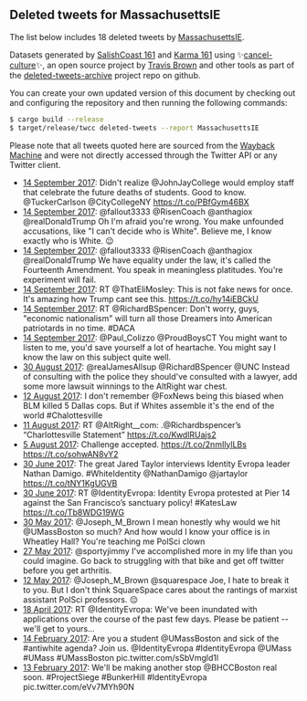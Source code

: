## Deleted tweets for MassachusettsIE

The list below includes 18 deleted tweets by
[MassachusettsIE](https://twitter.com/MassachusettsIE).



Datasets generated by [SalishCoast 161](https://twitter.com/SalishCoastA) and [Karma 161](https://twitter.com/KarmaOneSixOne)
using ✨[cancel-culture](https://github.com/travisbrown/cancel-culture)✨, an open source project by [Travis Brown](https://twitter.com/travisbrown) 
and other tools as part of the [deleted-tweets-archive](https://github.com/salcoast/deleted-tweets-archive/) project repo on github.

You can create your own updated version of this document by checking out and configuring the
repository and then running the following commands:

```bash
$ cargo build --release
$ target/release/twcc deleted-tweets --report MassachusettsIE
```

Please note that all tweets quoted here are sourced from the
[Wayback Machine](https://web.archive.org) and were not directly accessed through the Twitter API or
any Twitter client.

* [14 September 2017](https://web.archive.org/web/20170914183058/https://twitter.com/MassachusettsIE/status/908397679503396867): Didn't realize @JohnJayCollege would employ staff that celebrate the future deaths of students. Good to know. @TuckerCarlson @CityCollegeNY https://t.co/PBfGym46BX
* [14 September 2017](https://web.archive.org/web/20170914162012/https://twitter.com/MassachusettsIE/status/908364770977480710): @fallout3333 @RisenCoach @anthagiox @realDonaldTrump Oh I'm afraid you're wrong. You make unfounded accusations, like  "I can't decide who is White". Believe me, I know exactly who is White. 😉
* [14 September 2017](https://web.archive.org/web/20170914160411/https://twitter.com/MassachusettsIE/status/908360740251238400): @fallout3333 @RisenCoach @anthagiox @realDonaldTrump We have equality under the law, it's called the Fourteenth Amendment. You speak in meaningless platitudes. You're experiment will fail.
* [14 September 2017](https://web.archive.org/web/20170914154913/https://twitter.com/MassachusettsIE/status/908356973795483648): RT @ThatEliMosley: This is not fake news for once. It's amazing how Trump cant see this. https://t.co/hy14iEBCkU
* [14 September 2017](https://web.archive.org/web/20170914151806/https://twitter.com/MassachusettsIE/status/908349143030136833): RT @RichardBSpencer: Don't worry, guys, "economic nationalism" will turn all those Dreamers into American patriotards in no time. #DACA
* [14 September 2017](https://web.archive.org/web/20170914123410/https://twitter.com/MassachusettsIE/status/908307887822385154): @Paul_Colizzo @ProudBoysCT You might want to listen to me, you'd save yourself a lot of heartache. You might say I know the law on this subject quite well.
* [30 August 2017](https://web.archive.org/web/20170830232826/https://twitter.com/MassachusettsIE/status/903036721436266496): @realJamesAllsup @RichardBSpencer @UNC Instead of consulting with the police they should've consulted with a lawyer, add some more lawsuit winnings to the AltRight war chest.
* [12 August 2017](https://web.archive.org/web/20170812210349/https://twitter.com/MassachusettsIE/status/896477345908961280): I don't remember @FoxNews being this biased when BLM killed 5 Dallas cops. But if Whites assemble it's the end of the world #Chalottesville
* [11 August 2017](https://web.archive.org/web/20170811150432/https://twitter.com/MassachusettsIE/status/896024541411123201): RT @AltRight__com: .@Richardbspencer’s “Charlottesville Statement” https://t.co/KwdlRUajs2
* [ 5 August 2017](https://web.archive.org/web/20170805031710/https://twitter.com/MassachusettsIE/status/893672199579742208): Challenge accepted. https://t.co/2nmIlylLBs https://t.co/sohwAN8vY2
* [30 June 2017](https://web.archive.org/web/20170630224633/https://twitter.com/MassachusettsIE/status/880920521352912896): The great Jared Taylor interviews Identity Evropa leader Nathan Damigo. #WhiteIdentity @NathanDamigo @jartaylor https://t.co/tNY1KgUGVB
* [30 June 2017](https://web.archive.org/web/20170630050812/https://twitter.com/MassachusettsIE/status/880654178854502400): RT @IdentityEvropa: Identity Evropa protested at Pier 14 against the San Francisco’s sanctuary policy! #KatesLaw https://t.co/Tb8WDG19WG
* [30 May 2017](https://web.archive.org/web/20170530035507/https://twitter.com/MassachusettsIE/status/869401763023073280): @Joseph_M_Brown I mean honestly why would we hit @UMassBoston so much? And how would I know your office is in Wheatley Hall? You're teaching me PolSci clown
* [27 May 2017](https://web.archive.org/web/20170527174315/https://twitter.com/MassachusettsIE/status/868523006003380225): @sportyjimmy I've accomplished more in my life than you could imagine. Go back to struggling with that bike and get off twitter before you get arthritis.
* [12 May 2017](https://web.archive.org/web/20170512053641/https://twitter.com/MassachusettsIE/status/862904341522518016): @Joseph_M_Brown @squarespace Joe, I hate to break it to you. But I don't think SquareSpace cares about the rantings of marxist assistant PolSci professors. 😔
* [18 April 2017](https://web.archive.org/web/20170418172656/https://twitter.com/MassachusettsIE/status/854385773025660933): RT @IdentityEvropa: We've been inundated with applications over the course of the past few days.   Please be patient -- we'll get to yours…
* [14 February 2017](https://web.archive.org/web/20200613083105/https://twitter.com/MassachusettsIE/status/831539095692308480): Are you a student  @UMassBoston  and sick of the  #antiwhite  agenda? Join us.  @IdentityEvropa   #IdentityEvropa   @UMass   #UMass   #UMassBoston  pic.twitter.com/sSbVmgld1l
* [13 February 2017](https://web.archive.org/web/20190809102240/https://twitter.com/MassachusettsIE/status/831268491944665094): We'll be making another stop  @BHCCBoston  real soon.  #ProjectSiege   #BunkerHill   #IdentityEvropa  pic.twitter.com/eVv7MYh90N
